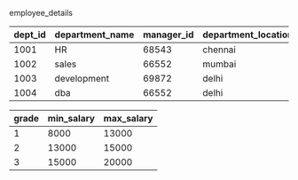 employee_details



| dept_id | department_name | manager_id | department_location |
|---------|-----------------|------------|---------------------|
| 1001    | HR              | 68543      | chennai             |
| 1002    | sales           | 66552      | mumbai              |
| 1003    | development     | 69872      | delhi               |
| 1004   | dba              | 66552      | delhi               |



| grade  | min_salary | max_salary |
|--------|------------|------------|
| 1      | 8000       | 13000      |
| 2      | 13000      | 15000      |
| 3      | 15000      | 20000      |

